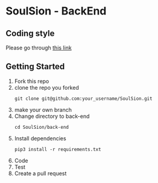 # SoulSion - BackEnd

## Coding style
Please go through [this link](https://www.soulsion.com/?route=contribute_back-end)

## Getting Started

1. Fork this repo
2. clone the repo you forked
    ```
    git clone git@github.com:your_username/SoulSion.git
    ```
3. make your own branch
4. Change directory to back-end
    ```
    cd SoulSion/back-end
    ```
5. Install dependencies
    ```
    pip3 install -r requirements.txt
    ```
6. Code
7. Test
8. Create a pull request